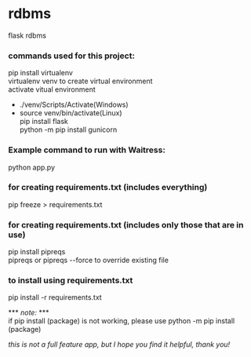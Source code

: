 # rdbms
flask rdbms
### commands used for this project:
pip install virtualenv  
virtualenv venv to create virtual environment  
activate vitual environment  
 - ./venv/Scripts/Activate(Windows)  
 - source venv/bin/activate(Linux)  
pip install flask  
python -m pip install gunicorn

### Example command to run with Waitress:
python app.py

### for creating requirements.txt (includes everything)
pip freeze > requirements.txt

### for creating requirements.txt (includes only those that are in use)
pip install pipreqs  
pipreqs or pipreqs --force to override existing file

### to install using requirements.txt
pip install -r requirements.txt

*** *note:* ***   
if pip install (package) is not working, please use python -m pip install (package)  

*this is not a full feature app, but I hope you find it helpful, thank you!*
